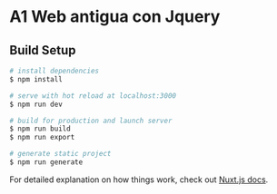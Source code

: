 # A1 Web antigua con Jquery

## Build Setup

```bash
# install dependencies
$ npm install

# serve with hot reload at localhost:3000
$ npm run dev

# build for production and launch server
$ npm run build
$ npm run export

# generate static project
$ npm run generate
```

For detailed explanation on how things work, check out [Nuxt.js docs](https://nuxtjs.org).
